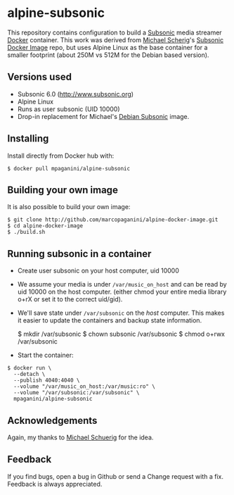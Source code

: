 # alpine-subsonic

This repository contains configuration to build a
[Subsonic](http://subsonic.org) media streamer [Docker](http://docker.io)
container. This work was derived from [Michael
Scherig](https://github.com/mschuerig)'s [Subsonic Docker
Image](https://github.com/mschuerig/subsonic-docker-image) repo, but uses
Alpine Linux as the base container for a smaller footprint (about 250M vs 512M
for the Debian based version).


## Versions used

* Subsonic 6.0 (http://www.subsonic.org)
* Alpine Linux
* Runs as user subsonic (UID 10000)
* Drop-in replacement for Michael's [Debian Subsonic](https://hub.docker.com/r/mschuerig/debian-subsonic/) image.

## Installing

Install directly from Docker hub with:

```shell
$ docker pull mpaganini/alpine-subsonic
```

## Building your own image

It is also possible to build your own image:

```shell
$ git clone http://github.com/marcopaganini/alpine-docker-image.git
$ cd alpine-docker-image
$ ./build.sh
```

## Running subsonic in a container

* Create user subsonic on your host computer, uid 10000

* We assume your media is under `/var/music_on_host` and can be read by uid
  10000 on the host computer.  (either chmod your entire media library o+rX or
  set it to the correct uid/gid).

* We'll save state under `/var/subsonic` on the *host* computer. This makes it easier
  to update the containers and backup state information.

  $ mkdir /var/subsonic
  $ chown subsonic /var/subsonic
  $ chmod o+rwx /var/subsonic

* Start the container:

```shell
$ docker run \
  --detach \
  --publish 4040:4040 \
  --volume "/var/music_on_host:/var/music:ro" \
  --volume "/var/subsonic:/var/subsonic" \
  mpaganini/alpine-subsonic

```

## Acknowledgements

Again, my thanks to [Michael Schuerig](https://github.com/mschuerig) for the idea.

## Feedback

If you find bugs, open a bug in Github or send a Change request with a fix. Feedback
is always appreciated.
